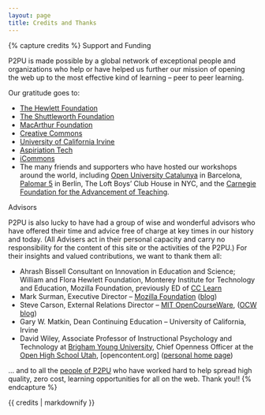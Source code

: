 ```yaml
---
layout: page
title: Credits and Thanks
---
```

{% capture credits %}
Support and Funding

P2PU is made possible by a global network of exceptional people and organizations who help or have helped us further our mission of opening the web up to the most effective kind of learning – peer to peer learning.

Our gratitude goes to:

* [The Hewlett Foundation](http://www.hewlett.org/)
* [The Shuttleworth Foundation ](http://www.shuttleworthfoundation.org)
* [MacArthur Foundation](http://www.macfound.org/)
* [Creative Commons](http://creativecommons.org)
* [University of California Irvine](http://www.uci.edu)
* [Aspiriation Tech](http://www.aspirationtech.org)
* [iCommons](http://icommons.org/)
* The many friends and supporters who have hosted our workshops around the world, including [Open University Catalunya](http://www.uoc.edu/portal/english/) in Barcelona, [Palomar 5](http://palomar5.org) in Berlin, The Loft Boys’ Club House in NYC, and the [Carnegie Foundation for the Advancement of Teaching](http://www.carnegiefoundation.org/).


Advisors

P2PU is also lucky to have had a group of wise and wonderful advisors who have offered their time and advice free of charge at key times in our history and today. (All Advisers act in their personal capacity and carry no responsibility for the content of this site or the activities of the P2PU.) For their insights and valued contributions, we want to thank them all:

* Ahrash Bissell Consultant on Innovation in Education and Science; William and Flora Hewlett Foundation,  Monterey Institute for Technology and Education, Mozilla Foundation, previously ED of [CC Learn](http://learn.creativecommons.org/)
* Mark Surman, Executive Director – [Mozilla Foundation](http://www.mozillafoundation.org/) ([blog](http://commonspace.wordpress.com/))
* Steve Carson, External Relations Director – [MIT OpenCourseWare](http://ocw.mit.edu/), ([OCW blog](http://ocwblog.org/author/steve-carson/))
* Gary W. Matkin, Dean Continuing Education – University of California, Irvine
* David Wiley, Associate Professor of Instructional Psychology and Technology at [Brigham Young University](http://byu.edu/), Chief Openness Officer at the [Open High School Utah](http://openhighschool.org/), [opencontent.org] ([personal home page](http://davidwiley.org/))

... and to all the [people of P2PU](https://p2pu.org/en/#people) who have worked hard to help spread high quality, zero cost, learning opportunities for all on the web. Thank you!!
{% endcapture %}

<div class="container">
{{ credits | markdownify }}
</div>
<figure class="strech-banner credits"></figure>
